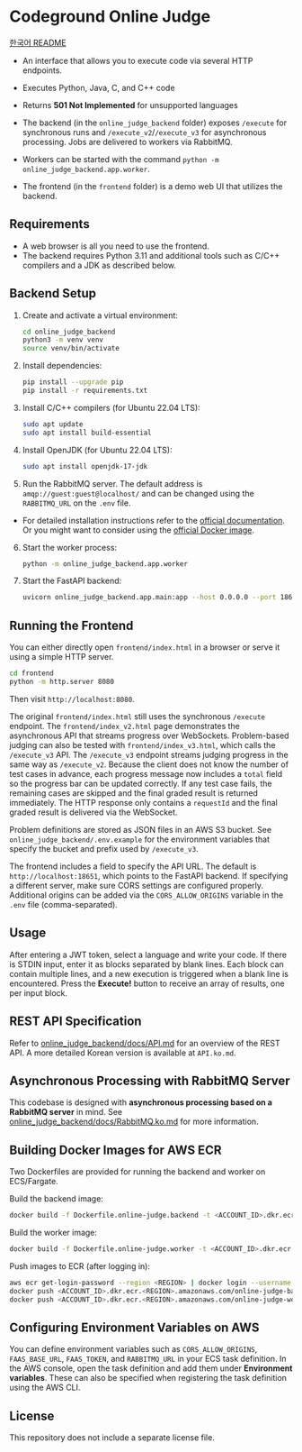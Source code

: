 # Codeground Online Judge

[한국어 README](README.ko.md)

- An interface that allows you to execute code via several HTTP endpoints.

- Executes Python, Java, C, and C++ code
- Returns **501 Not Implemented** for unsupported languages
- The backend (in the `online_judge_backend` folder) exposes `/execute` for synchronous
  runs and `/execute_v2`/`/execute_v3` for asynchronous processing. Jobs are delivered
  to workers via RabbitMQ.
- Workers can be started with the command `python -m online_judge_backend.app.worker`.
- The frontend (in the `frontend` folder) is a demo web UI that utilizes the backend.

## Requirements
- A web browser is all you need to use the frontend.
- The backend requires Python 3.11 and additional tools such as C/C++ compilers and a JDK as described below.

## Backend Setup
1. Create and activate a virtual environment:
   ```bash
   cd online_judge_backend
   python3 -m venv venv
   source venv/bin/activate
   ```
2. Install dependencies:
   ```bash
   pip install --upgrade pip
   pip install -r requirements.txt
   ```
3. Install C/C++ compilers (for Ubuntu 22.04 LTS):
   ```bash
   sudo apt update
   sudo apt install build-essential
   ```
4. Install OpenJDK (for Ubuntu 22.04 LTS):
   ```bash
   sudo apt install openjdk-17-jdk
   ```
5. Run the RabbitMQ server. The default address is `amqp://guest:guest@localhost/` and can be changed using the `RABBITMQ_URL` on the `.env` file.

- For detailed installation instructions refer to the [official documentation](https://www.rabbitmq.com/docs/install-debian). Or you might want to consider using the [official Docker image](https://hub.docker.com/_/rabbitmq).

6. Start the worker process:
   ```bash
   python -m online_judge_backend.app.worker
   ```
7. Start the FastAPI backend:
   ```bash
   uvicorn online_judge_backend.app.main:app --host 0.0.0.0 --port 18651
   ```

## Running the Frontend
You can either directly open `frontend/index.html` in a browser or serve it using a simple HTTP server.

```bash
cd frontend
python -m http.server 8080
```
Then visit `http://localhost:8080`.

The original `frontend/index.html` still uses the synchronous `/execute`
endpoint. The `frontend/index_v2.html` page demonstrates the asynchronous API
that streams progress over WebSockets. Problem-based judging can also be
tested with `frontend/index_v3.html`, which calls the `/execute_v3` API. The
`/execute_v3` endpoint streams judging progress in the same way as
`/execute_v2`. Because the client does not know the number of test cases in
advance, each progress message now includes a `total` field so the progress bar
can be updated correctly. If any test case fails, the remaining cases are skipped
and the final graded result is returned immediately. The HTTP response only
contains a `requestId` and the final graded result is delivered via the
WebSocket.

Problem definitions are stored as JSON files in an AWS S3 bucket. See
`online_judge_backend/.env.example` for the environment variables that specify
the bucket and prefix used by `/execute_v3`.

The frontend includes a field to specify the API URL. The default is `http://localhost:18651`, which points to the FastAPI backend. If specifying a different server, make sure CORS settings are configured properly. Additional origins can be added via the `CORS_ALLOW_ORIGINS` variable in the `.env` file (comma-separated).

## Usage
After entering a JWT token, select a language and write your code. If there is STDIN input, enter it as blocks separated by blank lines. Each block can contain multiple lines, and a new execution is triggered when a blank line is encountered. Press the **Execute!** button to receive an array of results, one per input block.

## REST API Specification
Refer to [online_judge_backend/docs/API.md](online_judge_backend/docs/API.md) for an overview of the REST API. A more detailed Korean version is available at `API.ko.md`.

## Asynchronous Processing with RabbitMQ Server
This codebase is designed with **asynchronous processing based on a RabbitMQ server** in mind. See [online_judge_backend/docs/RabbitMQ.ko.md](online_judge_backend/docs/RabbitMQ.ko.md) for more information.

## Building Docker Images for AWS ECR
Two Dockerfiles are provided for running the backend and worker on ECS/Fargate.

Build the backend image:

```bash
docker build -f Dockerfile.online-judge.backend -t <ACCOUNT_ID>.dkr.ecr.<REGION>.amazonaws.com/online-judge-backend:latest .
```

Build the worker image:

```bash
docker build -f Dockerfile.online-judge.worker -t <ACCOUNT_ID>.dkr.ecr.<REGION>.amazonaws.com/online-judge-worker:latest .
```

Push images to ECR (after logging in):

```bash
aws ecr get-login-password --region <REGION> | docker login --username AWS --password-stdin <ACCOUNT_ID>.dkr.ecr.<REGION>.amazonaws.com
docker push <ACCOUNT_ID>.dkr.ecr.<REGION>.amazonaws.com/online-judge-backend:latest
docker push <ACCOUNT_ID>.dkr.ecr.<REGION>.amazonaws.com/online-judge-worker:latest
```

## Configuring Environment Variables on AWS
You can define environment variables such as `CORS_ALLOW_ORIGINS`, `FAAS_BASE_URL`, `FAAS_TOKEN`, and `RABBITMQ_URL` in your ECS task definition. In the AWS console, open the task definition and add them under **Environment variables**. These can also be specified when registering the task definition using the AWS CLI.

## License
This repository does not include a separate license file.
